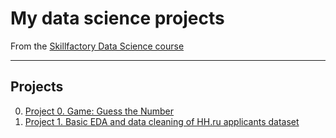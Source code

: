 # My data science projects
From the [Skillfactory Data Science course](https://skillfactory.ru/data-scientist-pro)
***
## Projects
0. [Project 0. Game: Guess the Number](https://github.com/thetitorenko/sf_data_science/tree/main/project_0)
1. [Project 1. Basic EDA and data cleaning of HH.ru applicants dataset](https://github.com/thetitorenko/sf_data_science/tree/main/project_1)